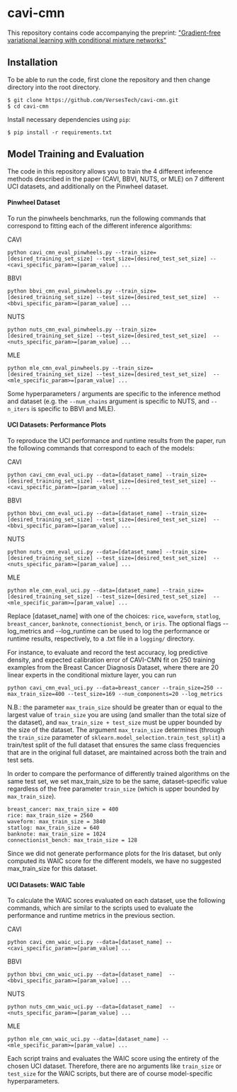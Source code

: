 # cavi-cmn


This repository contains code accompanying the preprint: ["Gradient-free variational learning with conditional mixture networks"](https://arxiv.org/abs/1212.2447)

## Installation

To be able to run the code, first clone the repository and then change directory into the root directory.

```
$ git clone https://github.com/VersesTech/cavi-cmn.git
$ cd cavi-cmn
```

Install necessary dependencies using `pip`:

```
$ pip install -r requirements.txt
```

## Model Training and Evaluation

The code in this repository allows you to train the 4 different inference methods described in the paper (CAVI, BBVI, NUTS, or MLE) on 7 different UCI datasets, and additionally on the Pinwheel dataset.

#### Pinwheel Dataset
To run the pinwheels benchmarks, run the following commands that correspond to fitting each of the different inference algorithms:

CAVI
```
python cavi_cmn_eval_pinwheels.py --train_size=[desired_training_set_size] --test_size=[desired_test_set_size] --<cavi_specific_param>=[param_value] ... 
```

BBVI
```
python bbvi_cmn_eval_pinwheels.py --train_size=[desired_training_set_size] --test_size=[desired_test_set_size]  --<bbvi_specific_param>=[param_value] ... 
```

NUTS
```
python nuts_cmn_eval_pinwheels.py --train_size=[desired_training_set_size] --test_size=[desired_test_set_size]  --<nuts_specific_param>=[param_value] ... 
```

MLE
```
python mle_cmn_eval_pinwheels.py --train_size=[desired_training_set_size] --test_size=[desired_test_set_size]  --<mle_specific_param>=[param_value] ... 
```

Some hyperparameters / arguments are specific to the inference method and dataset (e.g. the `--num_chains` argument is specific to NUTS, and `--n_iters` is specific to BBVI and MLE).


#### UCI Datasets: Performance Plots
To reproduce the UCI performance and runtime results from the paper, run the following commands that correspond to each of the models:


CAVI
```
python cavi_cmn_eval_uci.py --data=[dataset_name] --train_size=[desired_training_set_size] --test_size=[desired_test_set_size] --<cavi_specific_param>=[param_value] ...
```

BBVI
```
python bbvi_cmn_eval_uci.py --data=[dataset_name] --train_size=[desired_training_set_size] --test_size=[desired_test_set_size]  --<bbvi_specific_param>=[param_value] ... 
```

NUTS
```
python nuts_cmn_eval_uci.py --data=[dataset_name] --train_size=[desired_training_set_size] --test_size=[desired_test_set_size]  --<nuts_specific_param>=[param_value] ...  
```

MLE
```
python mle_cmn_eval_uci.py --data=[dataset_name] --train_size=[desired_training_set_size] --test_size=[desired_test_set_size]  --<mle_specific_param>=[param_value] ... 
```

Replace [dataset_name] with one of the choices: `rice`, `waveform`, `statlog`, `breast_cancer`, `banknote`, `connectionist_bench`, or `iris`. The optional flags --log_metrics and --log_runtime can be used to log the performance or runtime results, respectively, to a .txt file in a `logging/` directory.

For instance, to evaluate and record the test accuracy, log predictive density, and expected calibration error of CAVI-CMN fit on 250 training examples from the Breast Cancer Diagnosis Dataset, where there are 20 linear experts in the conditional mixture layer, you can run

```
python cavi_cmn_eval_uci.py --data=breast_cancer --train_size=250 --max_train_size=400 --test_size=169 --num_components=20 --log_metrics
 ```

N.B.: the parameter `max_train_size` should be greater than or equal to the largest value of `train_size` you are using (and smaller than the total size of the dataset), and `max_train_size + test_size` must be upper bounded by the size of the dataset. The argument `max_train_size` determines (through the `train_size` parameter of `sklearn.model_selection.train_test_split`) a train/test split of the full dataset that ensures the same class frequencies that are in the original full dataset, are maintained across both the train and test sets. 

In order to compare the performance of differently trained algorithms on the same test set, we set max_train_size to be the same, dataset-specific value regardless of the free parameter `train_size` (which is upper bounded by `max_train_size`).

```
breast_cancer: max_train_size = 400
rice: max_train_size = 2560
waveform: max_train_size = 3840
statlog: max_train_size = 640
banknote: max_train_size = 1024
connectionist_bench: max_train_size = 128
```

Since we did not generate performance plots for the Iris dataset, but only computed its WAIC score for the different models, we have no suggested max_train_size for this dataset.

#### UCI Datasets: WAIC Table
To calculate the WAIC scores evaluated on each dataset, use the following commands, which are similar to the scripts used to evaluate the performance and runtime metrics in the previous section.


CAVI
```
python cavi_cmn_waic_uci.py --data=[dataset_name] --<cavi_specific_param>=[param_value] ...
```

BBVI
```
python bbvi_cmn_waic_uci.py --data=[dataset_name]  --<bbvi_specific_param>=[param_value] ... 
```

NUTS
```
python nuts_cmn_waic_uci.py --data=[dataset_name]  --<nuts_specific_param>=[param_value] ...  
```

MLE
```
python mle_cmn_waic_uci.py --data=[dataset_name] --<mle_specific_param>=[param_value] ... 
```

Each script trains and evaluates the WAIC score using the entirety of the chosen UCI dataset. Therefore, there are no arguments like `train_size` or `test_size` for the WAIC scripts, but there are of course model-specific hyperparameters.

